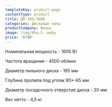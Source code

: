 ```yaml
---
templateKey: product-page
contentType: product
title: ДП-185/1600
categories: Дисковые пилы
productCompany: Вихрь
image: /img/9hq-5-.webp
price: '6790'
---
```

Номинальная мощность - 1600 Вт

Частота вращения - 4500 об/мин

Диаметр пильного диска - 185 мм

Глубина пропила под углом 90*-65 мм

Диаметр посадочного отверстия диска - 20 мм

Вес нетто - 4,5 кг
